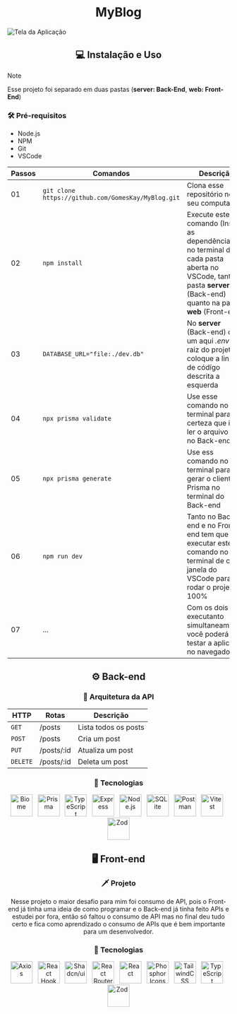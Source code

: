   <h1 align="center">MyBlog</h1>
  
  ![Tela da Aplicação](https://github.com/user-attachments/assets/9d0cb908-9442-45eb-bd85-2b044303bbf4)

  <h2 align="center"> 💻 Instalação e Uso</h2>
  
  > [!NOTE]
  > Esse projeto foi separado em duas pastas (<b>server: Back-End</b>, <b>web: Front-End</b>)

  ### 🛠️ Pré-requisitos
  - Node.js
  - NPM
  - Git
  - VSCode

  | Passos | Comandos | Descrição |
  | --- | --- | --- |
  | 01 | `git clone https://github.com/GomesKay/MyBlog.git` | Clona esse repositório no seu computador |
  | 02 |  `npm install` | Execute este comando (Instala as dependências) no terminal de cada pasta aberta no VSCode, tanto na pasta <b>server</b> (Back-end) quanto na pasta <b>web</b> (Front-end) |
  | 03 | `DATABASE_URL="file:./dev.db"` | No <b>server</b> (Back-end) crie um aqui <i>.env</i> na raiz do projeto e coloque a linha de códígo descrita a esquerda |
  | 04 | `npx prisma validate` | Use esse comando no terminal para ter certeza que irá ler o arquivo <i>.env</i> no Back-end |
  | 05 | `npx prisma generate` | Use ess comando no terminal para gerar o cliente Prisma no terminal do Back-end |
  | 06 | `npm run dev` | Tanto no Back-end e no Front-end tem que executar este comando no terminal de cada janela do VSCode para rodar o projeto 100% |
  | 07 | ... | Com os dois executanto simultaneamente, você poderá testar a aplicação no navegador |

  <div align="center">
    
  ## ⚙️ Back-end

  ### 🔧 Arquitetura da API

  | HTTP | Rotas | Descrição |
  | --- | --- | --- |
  | `GET` | /posts | Lista todos os posts |
  | `POST` | /posts | Cria um post |
  | `PUT` | /posts/:id | Atualiza um post |
  | `DELETE` | /posts/:id | Deleta um post |

  ### 🚀 Tecnologias

  <img title="Biome" src="https://github.com/user-attachments/assets/ca50003f-5d35-4299-9474-30b305ae07cb" alt="Biome" width="50" /> &nbsp;
  <img title="PrismaORM" src="https://cdn.jsdelivr.net/gh/devicons/devicon@latest/icons/prisma/prisma-original.svg" alt="Prisma" width="50" /> &nbsp;
  <img title="TypeScript" src="https://cdn.jsdelivr.net/gh/devicons/devicon@latest/icons/typescript/typescript-original.svg" alt="TypeScript" width="50" /> &nbsp;
  <img title="Express" src="https://cdn.jsdelivr.net/gh/devicons/devicon@latest/icons/express/express-original.svg" alt="Express" width="50" /> &nbsp;
  <img title="Node.js" src="https://cdn.jsdelivr.net/gh/devicons/devicon@latest/icons/nodejs/nodejs-original.svg" alt="Node.js" width="50" /> &nbsp;
  <img title="SQLite" src="https://cdn.jsdelivr.net/gh/devicons/devicon@latest/icons/sqlite/sqlite-original.svg" alt="SQLite" width="50" /> &nbsp;
  <img title="Postman" src="https://cdn.jsdelivr.net/gh/devicons/devicon@latest/icons/postman/postman-original.svg" alt="Postman" width="50" /> &nbsp;
  <img title="Vitest" src="https://cdn.jsdelivr.net/gh/devicons/devicon@latest/icons/vitest/vitest-original.svg" alt="Vitest" width="50" /> &nbsp;
  <img title="Zod" src="https://github.com/user-attachments/assets/bb33ed33-2e91-473c-9494-41386bf5111f" alt="Zod" width="50" />

  ## 🖥️ Front-end

  ### 🗡️ Projeto

  <p>Nesse projeto o maior desafio para mim foi consumo de API, pois o Front-end já tinha uma ideia de como programar e o Back-end já tinha feito APIs e estudei por fora, então só faltou o consumo de API mas no final deu tudo certo e fica como aprendizado o consumo de APIs que é bem importante para um desenvolvedor.</p>

  ### 🚀 Tecnologias

  <img title="Axios" src="https://cdn.jsdelivr.net/gh/devicons/devicon@latest/icons/axios/axios-plain.svg" alt="Axios" width="50" /> &nbsp;
  <img title="React Hook Form" src="https://github.com/user-attachments/assets/913089a0-f8ca-47f1-9843-704163d3d270" alt="React Hook Form" width="50" /> &nbsp;
  <img title="Shadcn/ui" src="https://github.com/user-attachments/assets/d4faa79c-ae66-4fe5-adfe-377ddb62ee62" alt="Shadcn/ui" width="50" /> &nbsp;
  <img title="React Router Dom" src="https://cdn.jsdelivr.net/gh/devicons/devicon@latest/icons/reactrouter/reactrouter-original.svg" alt="React Router Dom" width="50" /> &nbsp;
  <img title="React" src="https://cdn.jsdelivr.net/gh/devicons/devicon@latest/icons/react/react-original.svg" alt="React" width="50" /> &nbsp;
  <img title="Phosphor Icons" src="https://github.com/user-attachments/assets/cbd58641-06df-4189-94be-beca9f428883" alt="Phosphor Icons" width="50" /> &nbsp;
  <img title="TailwindCSS" src="https://cdn.jsdelivr.net/gh/devicons/devicon@latest/icons/tailwindcss/tailwindcss-original.svg" alt="TailwindCSS" width="50" /> &nbsp;
  <img title="TypeScript" src="https://cdn.jsdelivr.net/gh/devicons/devicon@latest/icons/typescript/typescript-original.svg" alt="TypeScript" width="50" /> &nbsp;
  <img title="Zod" src="https://github.com/user-attachments/assets/bb33ed33-2e91-473c-9494-41386bf5111f" alt="Zod" width="50" />

  </div>

